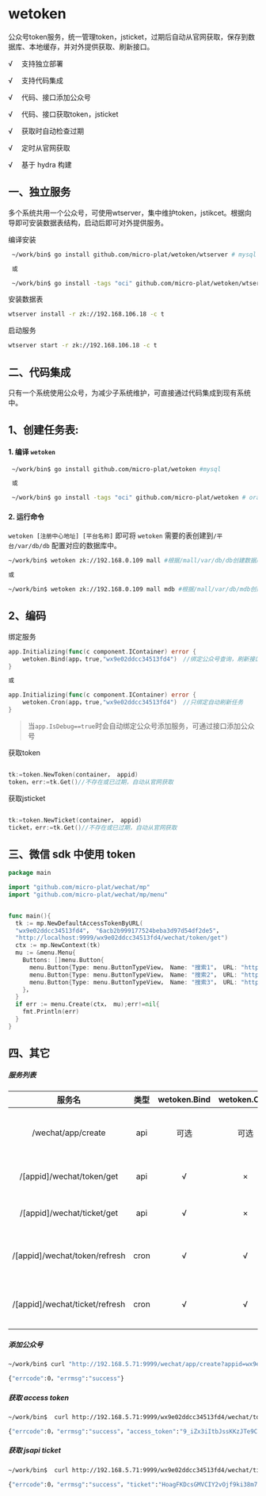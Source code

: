 # wetoken
公众号token服务，统一管理token，jsticket，过期后自动从官网获取，保存到数据库、本地缓存，并对外提供获取、刷新接口。


√ 　支持独立部署

√ 　支持代码集成

√ 　代码、接口添加公众号

√ 　代码、接口获取token，jsticket

√ 　获取时自动检查过期

√ 　定时从官网获取

√ 　基于 hydra 构建




## 一、独立服务


多个系统共用一个公众号，可使用wtserver，集中维护token，jstikcet。根据向导即可安装数据表结构，启动后即可对外提供服务。


编译安装

```sh
 ~/work/bin$ go install github.com/micro-plat/wetoken/wtserver # mysql

 或

 ~/work/bin$ go install -tags "oci" github.com/micro-plat/wetoken/wtserver # oracle
```

 安装数据表

 ```sh
wtserver install -r zk://192.168.106.18 -c t
 ```

启动服务
```sh
wtserver start -r zk://192.168.106.18 -c t

```


## 二、代码集成
只有一个系统使用公众号，为减少子系统维护，可直接通过代码集成到现有系统中。


## 1、创建任务表:

#### 1. 编译 `wetoken`

```sh
 ~/work/bin$ go install github.com/micro-plat/wetoken #mysql

 或

 ~/work/bin$ go install -tags "oci" github.com/micro-plat/wetoken # oracle

```

#### 2. 运行命令

`wetoken [注册中心地址] [平台名称]` 即可将 `wetoken` 需要的表创建到`/平台/var/db/db` 配置对应的数据库中。

```sh
~/work/bin$ wetoken zk://192.168.0.109 mall #根据/mall/var/db/db创建数据库

或

~/work/bin$ wetoken zk://192.168.0.109 mall mdb #根据/mall/var/db/mdb创建数据库

```


## 2、编码

绑定服务

```go
app.Initializing(func(c component.IContainer) error {
    wetoken.Bind(app，true,"wx9e02ddcc34513fd4")　//绑定公众号查询，刷新接口和自动刷新任务
}

或

app.Initializing(func(c component.IContainer) error {
    wetoken.Cron(app，true,"wx9e02ddcc34513fd4")　//只绑定自动刷新任务
}
```



> 当`app.IsDebug==true`时会自动绑定公众号添加服务，可通过接口添加公众号

获取token

```go

tk:=token.NewToken(container， appid)
token，err:=tk.Get()//不存在或已过期，自动从官网获取

```

获取jsticket

```go

tk:=token.NewTicket(container， appid)
ticket，err:=tk.Get()//不存在或已过期，自动从官网获取

```
## 三、微信 sdk 中使用 token

```go
package main

import "github.com/micro-plat/wechat/mp"
import "github.com/micro-plat/wechat/mp/menu"


func main(){
  tk := mp.NewDefaultAccessTokenByURL(
  "wx9e02ddcc34513fd4"， "6acb2b999177524beba3d97d54df2de5"， 
  "http://localhost:9999/wx9e02ddcc34513fd4/wechat/token/get")
  ctx := mp.NewContext(tk)
  mu := &menu.Menu{
    Buttons: []menu.Button{
      menu.Button{Type: menu.ButtonTypeView， Name: "搜索1"， URL: "http://www.baidu.com"}，
      menu.Button{Type: menu.ButtonTypeView， Name: "搜索2"， URL: "http://www.baidu.com"}，
      menu.Button{Type: menu.ButtonTypeView， Name: "搜索3"， URL: "http://www.baidu.com"}，
    }，
  }
  if err := menu.Create(ctx， mu);err!=nil{
    fmt.Println(err)
  }
}
```



## 四、其它


##### 服务列表

|             服务名             | 类型  | wetoken.Bind | wetoken.Cron | 说明               |
| :----------------------------: | :---: | :----------: | :----------: | :----------------- |
|       /wechat/app/create       |  api  |     可选     |     可选     | 添加公众号信息     |
|   /[appid]/wechat/token/get    |  api  |      √       |      ×       | 获取最新token      |
|   /[appid]/wechat/ticket/get   |  api  |      √       |      ×       | 获取最新ticket     |
| /[appid]/wechat/token/refresh  | cron  |      √       |      √       | 定时刷新token任务  |
| /[appid]/wechat/ticket/refresh | cron  |      √       |      √       | 定时刷新ticket任务 |




##### 添加公众号

```sh
~/work/bin$ curl "http://192.168.5.71:9999/wechat/app/create?appid=wx9e02ddcc34513fd4&secret=6acb2b999177524beba3d97d54df2de5&token=oTSvVuXdjx1FPi6bz"

{"errcode":0，"errmsg":"success"}
```

##### 获取 access token

```sh
~/work/bin$  curl http://192.168.5.71:9999/wx9e02ddcc34513fd4/wechat/token/get

{"errcode":0，"errmsg":"success"，"access_token":"9_iZx3iItbJssKKzJTe9CeoJqY7678POnYkHRnZ_AfMfuV38CYxPHmOOvc7U0liXqon5vuZoIoU50RBLAZejTUSEwlXy5hl09KiyoWze65IXswjBnf6wFoUppoSRk4Z9opaOOJTSAxfR0DMGuaHCKgAHAAVD"，"expires_in":6599，"expires_date":"20180511113918"}
```

##### 获取 jsapi ticket

```sh
~/work/bin$  curl http://192.168.5.71:9999/wx9e02ddcc34513fd4/wechat/ticket/get

{"errcode":0，"errmsg":"success"，"ticket":"HoagFKDcsGMVCIY2vOjf9ki38m7AHQZG34U1VtA70B09ycvZdjvbjGm6qCTAF6_9fziC7iIQzWS49ZypavCK2g"，"expires_in":6599，"expires_date":"20180511121655"}
```




